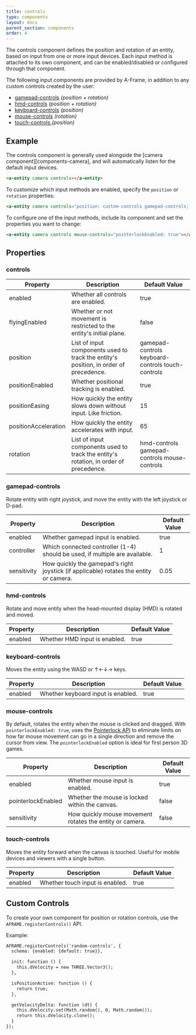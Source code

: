 ```yaml
---
title: controls
type: components
layout: docs
parent_section: components
order: 4
---
```


The controls component defines the position and rotation of an entity, based on input from one or more input devices. Each input method is attached to its own component, and can be enabled/disabled or configured through that component.

The following input components are provided by A-Frame, in addition to any custom controls created by the user:

* [gamepad-controls](#gamepad-controls) *(position + rotation)*
* [hmd-controls](#hmd-controls) *(position + rotation)*
* [keyboard-controls](#keyboard-controls) *(position)*
* [mouse-controls](#mouse-controls) *(rotation)*
* [touch-controls ](#touch-controls) *(position)*

## Example

The controls component is generally used alongside the [camera component][components-camera], and will automatically listen for the default input devices.

```html
<a-entity camera controls></a-entity>
```

To customize which input methods are enabled, specify the `position` or `rotation` properties:

```html
<a-entity camera controls="position: custom-controls gamepad-controls; rotation: hmd-controls;"></a-entity>
```

To configure one of the input methods, include its component and set the properties you want to change:

```html
<a-entity camera controls mouse-controls="pointerlockEnabled: true"></a-entity>
```

## Properties

### controls

| Property             | Description                                                                           | Default Value                                     |
|----------------------|---------------------------------------------------------------------------------------|----------------------------------------------------
| enabled              | Whether all controls are enabled.                                                     | true                                              |
| flyingEnabled        | Whether or not movement is restricted to the entity's initial plane.                  | false                                             |
| position             | List of input components used to track the entity's position, in order of precedence. | gamepad-controls keyboard-controls touch-controls |
| positionEnabled      | Whether positional tracking is enabled.                                               | true                                              |
| positionEasing       | How quickly the entity slows down without input. Like friction.                       | 15                                                |
| positionAcceleration | How quickly the entity accelerates with input.                                        | 65                                                |
| rotation             | List of input components used to track the entity's rotation, in order of precedence. | hmd-controls gamepad-controls mouse-controls      |

### gamepad-controls

Rotate entity with right joystick, and move the entity with the left joystick or D-pad.

| Property    | Description                                                                            | Default Value  |
|-------------|----------------------------------------------------------------------------------------|----------------|
| enabled     | Whether gamepad input is enabled.                                                      | true           |
| controller  | Which connected controller (1-4) should be used, if multiple are available.            | 1              |
| sensitivity | How quickly the gamepad's right joystick (if applicable) rotates the entity or camera. | 0.05           |

### hmd-controls

Rotate and move entity when the head-mounted display (HMD) is rotated and moved.

| Property | Description                   | Default Value |
|-------------|----------------------------|---------------|
| enabled  | Whether HMD input is enabled. | true          |

### keyboard-controls

Moves the entity using the WASD or ↑←↓→ keys.

| Property | Description                        | Default Value |
|----------|------------------------------------|---------------|
| enabled  | Whether keyboard input is enabled. | true          |

### mouse-controls

By default, rotates the entity when the mouse is clicked and dragged. With `pointerlockEnabled: true`, uses the [Pointerlock API](https://developer.mozilla.org/en-US/docs/Web/API/Pointer_Lock_API) to eliminate limits on how far mouse movement can go in a single direction and remove the cursor from view. The `pointerlockEnabled` option is ideal for first person 3D games.

| Property | Description                                                 | Default Value |
|----------|-------------------------------------------------------------|---------------|
| enabled  | Whether mouse input is enabled.                             | true          |
| pointerlockEnabled | Whether the mouse is locked within the canvas.    | false         |
| sensitivity | How quickly mouse movement rotates the entity or camera. | false         |

### touch-controls

Moves the entity forward when the canvas is touched. Useful for mobile devices and viewers with a single button.

| Property | Description                     | Default Value |
|----------|---------------------------------|---------------|
| enabled  | Whether touch input is enabled. | true          |

## Custom Controls

To create your own component for position or rotation controls, use the `AFRAME.registerControls()` API.

Example:

```html
AFRAME.registerControls('random-controls', {
  schema: {enabled: {default: true}},

  init: function () {
    this.dVelocity = new THREE.Vector3();
  },

  isPositionActive: function () {
    return true;
  },

  getVelocityDelta: function (dt) {
    this.dVelocity.set(Math.random(), 0, Math.random());
    return this.dVelocity.clone();
  }
});
```
